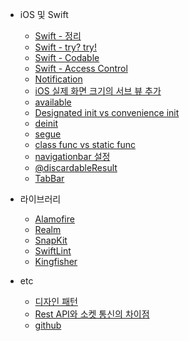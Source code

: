 - iOS 및 Swift
    - [Swift - 정리](iOS/Swift정리.md)
    - [Swift - try? try!](iOS/Swift_try.md)
    - [Swift - Codable](iOS/Swift_codable.md)
    - [Swift - Access Control](iOS/Swift_accessControll.md)
    - [Notification](iOS/Notification.md)
    - [iOS 실제 화면 크기의 서브 뷰 추가](iOS/ios_view_size.md)
    - [available](iOS/available.md)
    - [Designated init vs convenience init](iOS/init.md)
    - [deinit](iOS/deinit.md)
    - [segue](iOS/segue.md)
    - [class func vs static func](iOS/classVSstatic_func.md)
    - [navigationbar 설정](iOS/navigation.md)
    - [@discardableResult](iOS/discardableResult.md)
    - [TabBar](iOS/Tabbar.md)

- 라이브러리
    - [Alamofire](라이브러리/Alamofire.md)
    - [Realm](라이브러리/Realm.md)
    - [SnapKit](라이브러리/Snapkit.md)
    - [SwiftLint](라이브러리/SwiftLint.md)
    - [Kingfisher](라이브러리/Kingfisher.md)

- etc
    - [디자인 패턴](etc/디자인패턴.md)
    - [Rest API와 소켓 통신의 차이점](etc/Rest_소켓_차이.md)
    - [github](etc/github.md)

